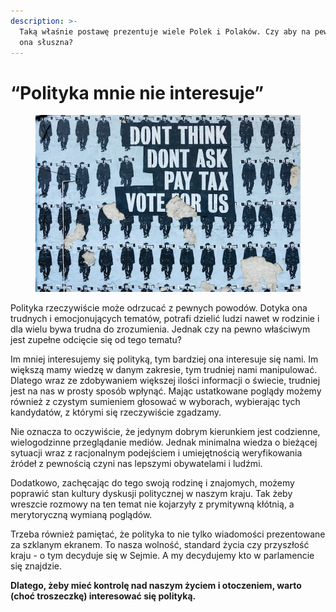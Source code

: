 ```yaml
---
description: >-
  Taką właśnie postawę prezentuje wiele Polek i Polaków. Czy aby na pewno jest
  ona słuszna?
---
```


# “Polityka mnie nie interesuje”

<figure><img src="../../.gitbook/assets/image (18).png" alt=""><figcaption></figcaption></figure>

Polityka rzeczywiście może odrzucać z pewnych powodów. Dotyka ona trudnych i emocjonujących tematów, potrafi dzielić ludzi nawet w rodzinie i dla wielu bywa trudna do zrozumienia. Jednak czy na pewno właściwym jest zupełne odcięcie się od tego tematu?

Im mniej interesujemy się polityką, tym bardziej ona interesuje się nami. Im większą mamy wiedzę w danym zakresie, tym trudniej nami manipulować. Dlatego wraz ze zdobywaniem większej ilości informacji o świecie, trudniej jest na nas w prosty sposób wpłynąć. Mając ustatkowane poglądy możemy również z czystym sumieniem głosować w wyborach, wybierając tych kandydatów, z którymi się rzeczywiście zgadzamy.

Nie oznacza to oczywiście, że jedynym dobrym kierunkiem jest codzienne, wielogodzinne przeglądanie mediów. Jednak minimalna wiedza o bieżącej sytuacji wraz z racjonalnym podejściem i umiejętnością weryfikowania źródeł z pewnością czyni nas lepszymi obywatelami i ludźmi.

Dodatkowo, zachęcając do tego swoją rodzinę i znajomych, możemy poprawić stan kultury dyskusji politycznej w naszym kraju. Tak żeby wreszcie rozmowy na ten temat nie kojarzyły z prymitywną kłótnią, a merytoryczną wymianą poglądów.

Trzeba również pamiętać, że polityka to nie tylko wiadomości prezentowane za szklanym ekranem. To nasza wolność, standard życia czy przyszłość kraju - o tym decyduje się w Sejmie. A my decydujemy kto w parlamencie się znajdzie.

**Dlatego, żeby mieć kontrolę nad naszym życiem i otoczeniem, warto (choć troszeczkę) interesować się polityką.**
